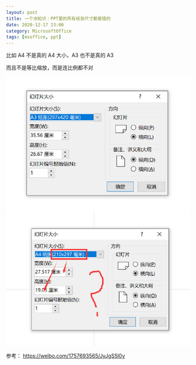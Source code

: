 ```yaml
---
layout: post
title: 一个冷知识：PPT里的所有纸张尺寸都是错的
date: 2020-12-17 23:00
category: MicrosoftOffice
tags: [msoffice, ppt]
---
```


比如 A4 不是真的 A4 大小，A3 也不是真的 A3

而且不是等比缩放，而是连比例都不对

![010.jpg](/assets/2020/010.jpg)
![011.jpg](/assets/2020/011.jpg)

参考：
https://weibo.com/1757693565/JyJgS5l0y